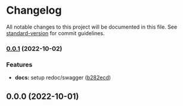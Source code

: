 # Changelog

All notable changes to this project will be documented in this file. See [standard-version](https://github.com/conventional-changelog/standard-version) for commit guidelines.

### [0.0.1](https://github.com/Alvarez-P/ddd-app/compare/v0.0.0...v0.0.1) (2022-10-02)


### Features

* **docs:** setup redoc/swagger ([b282ecd](https://github.com/Alvarez-P/ddd-app/commit/b282ecd9d385efab8637b1394298daafd311816b))

## 0.0.0 (2022-10-01)
